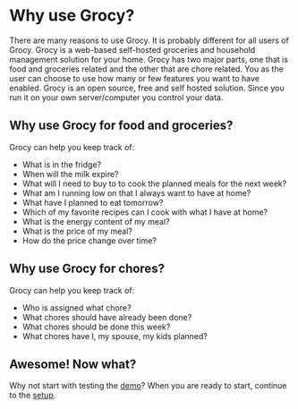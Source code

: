 # Why use Grocy?
There are many reasons to use Grocy. It is probably different for all users of Grocy. Grocy is a web-based self-hosted groceries and household management solution for your home. Grocy has two major parts, one that is food and groceries related and the other that are chore related. You as the user can choose to use how many or few features you want to have enabled. Grocy is an open source, free and self hosted solution. Since you run it on your own server/computer you control your data.

## Why use Grocy for food and groceries?
Grocy can help you keep track of:
- What is in the fridge?
- When will the milk expire?
- What will I need to buy to to cook the planned meals for the next week?
- What am I running low on that I always want to have at home?
- What have I planned to eat tomorrow?
- Which of my favorite recipes can I cook with what I have at home?
- What is the energy content of my meal?
- What is the price of my meal?
- How do the price change over time?

## Why use Grocy for chores?
Grocy can help you keep track of:
- Who is assigned what chore?
- What chores should have already been done?
- What chores should be done this week?
- What chores have I, my spouse, my kids planned?

## Awesome! Now what?
Why not start with testing the [demo](https://en.demo.grocy.info/)? When you are ready to start, continue to the [setup](setup.md).
